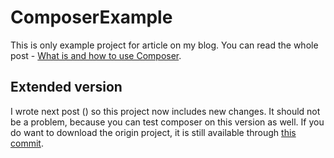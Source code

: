 # ComposerExample

This is only example project for article on my blog.
You can read the whole post - [What is and how to use Composer](http://en.juffalow.com/what-is-and-how-to-use-composer/).

## Extended version

I wrote next post () so this project now includes new changes. It should not be a problem, because you can test composer on this version as well. If you do want to download the origin project, it is still available through [this commit](https://github.com/juffalow/ComposerExample/tree/431ec3f4464ff5e966b22e4b543fa6556b4af1bc).
